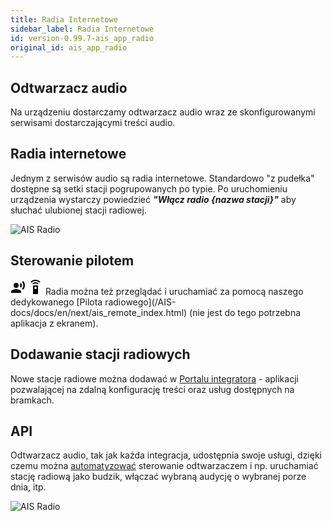 ```yaml
---
title: Radia Internetowe
sidebar_label: Radia Internetowe
id: version-0.99.7-ais_app_radio
original_id: ais_app_radio
---
```


## Odtwarzacz audio

Na urządzeniu dostarczamy odtwarzacz audio wraz ze skonfigurowanymi serwisami dostarczającymi treści audio.

## Radia internetowe

Jednym z serwisów audio są radia internetowe. Standardowo "z pudełka" dostępne są setki stacji pogrupowanych po typie. Po uruchomieniu urządzenia wystarczy powiedzieć ***"Włącz radio {nazwa stacji}"*** aby słuchać ulubionej stacji radiowej.

![AIS Radio](/AIS-docs/img/en/frontend/ais_integration_radio.png)


## Sterowanie pilotem
<svg style="width:24px;height:24px" viewBox="0 0 24 24">
    <path fill="#000000" d="M9,5A4,4 0 0,1 13,9A4,4 0 0,1 9,13A4,4 0 0,1 5,9A4,4 0 0,1 9,5M9,15C11.67,15 17,16.34 17,19V21H1V19C1,16.34 6.33,15 9,15M16.76,5.36C18.78,7.56 18.78,10.61 16.76,12.63L15.08,10.94C15.92,9.76 15.92,8.23 15.08,7.05L16.76,5.36M20.07,2C24,6.05 23.97,12.11 20.07,16L18.44,14.37C21.21,11.19 21.21,6.65 18.44,3.63L20.07,2Z" />
</svg>
<svg style="width:24px;height:24px" viewBox="0 0 24 24">
    <path fill="#000000" d="M12,0C8.96,0 6.21,1.23 4.22,3.22L5.63,4.63C7.26,3 9.5,2 12,2C14.5,2 16.74,3 18.36,4.64L19.77,3.23C17.79,1.23 15.04,0 12,0M7.05,6.05L8.46,7.46C9.37,6.56 10.62,6 12,6C13.38,6 14.63,6.56 15.54,7.46L16.95,6.05C15.68,4.78 13.93,4 12,4C10.07,4 8.32,4.78 7.05,6.05M12,15A2,2 0 0,1 10,13A2,2 0 0,1 12,11A2,2 0 0,1 14,13A2,2 0 0,1 12,15M15,9H9A1,1 0 0,0 8,10V22A1,1 0 0,0 9,23H15A1,1 0 0,0 16,22V10A1,1 0 0,0 15,9Z" />
</svg>
Radia można też przeglądać i uruchamiać za pomocą naszego dedykowanego [Pilota radiowego](/AIS-docs/docs/en/next/ais_remote_index.html) (nie jest do tego potrzebna aplikacja z ekranem).


## Dodawanie stacji radiowych

Nowe stacje radiowe można dodawać w [Portalu integratora](/AIS-docs/docs/en/next/ais_dom_cloud_index.html) - aplikacji pozwalającej na zdalną konfigurację treści oraz usług dostępnych na bramkach.


## API

Odtwarzacz audio, tak jak każda integracja, udostępnia swoje usługi, dzięki czemu można [automatyzować](/AIS-docs/docs/en/next/ais_bramka_automation.html) sterowanie odtwarzaczem i np. uruchamiać stację radiową jako budzik, włączać wybraną audycję o wybranej porze dnia, itp.


![AIS Radio](/AIS-docs/img/en/frontend/ais_integration_radio_api.png)
